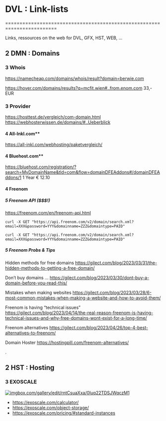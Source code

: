 # DVL : Link-lists
========================================================================

Links, ressources on the web for DVL, GFX, HST, WEB, ...


2 DMN : Domains
------------------------------------------------------------------------

### 3 Whois

https://namecheap.com/domains/whois/result?domain=berwie.com

https://hover.com/domains/results?q=mcfit.wien#..from.enom.com   33,- EUR


### 3 Provider

https://hosttest.de/vergleich/com-domain.html
https://webhosterwissen.de/domains/#..Ueberblick


#### 4 All-Inkl.com**
https://all-inkl.com/webhosting/paketvergleich/


#### 4 Bluehost.com**
https://bluehost.com/registration/?search=MyDomainName&tld=com&flow=domainDFEAddons#/domainDFEAddons/1
1 Year € 12.10


#### 4 Freenom

##### 5 Freenom API ($$$!)

https://freenom.com/en/freenom-api.html

```
curl -X GET "https://api.freenom.com/v2/domain/search.xml?email=XXX&password=YYY&domainname=ZZZ&domaintype=PAID"

curl -X GET "https://api.freenom.com/v2/domain/search.xml?email=XXX&password=YYY&domainname=ZZZ&domaintype=PAID"
```

##### 5 Freenom Probs & Tips

Hidden methods for free domains
https://gilect.com/blog/2023/03/31/the-hidden-methods-to-getting-a-free-domain/

Don’t buy domains ...
https://gilect.com/blog/2023/03/30/dont-buy-a-domain-before-you-read-this/

Mistakes when making websites
https://gilect.com/blog/2023/03/28/6-most-common-mistakes-when-making-a-website-and-how-to-avoid-them/

Freenom is having “technical issues”
https://gilect.com/blog/2023/04/14/the-real-reason-freenom-is-having-technical-issues-and-why-free-domains-wont-exist-for-a-long-time/

Freenom alternatives
https://gilect.com/blog/2023/04/26/top-4-best-alternatives-to-freenom/

Domain Hoster
https://hostingpill.com/freenom-alternatives/

.

2 HST : Hosting
------------------------------------------------------------------------

### 3 EXOSCALE

<a href="https://imgbox.com/OnnkQbTv">
 <img src="https://thumbs2.imgbox.com/85/84/OnnkQbTv_t.png" alt="imgbox.com/gallery/edit/rntCsuaXxa/0Iuq22TDSJWqczM1"/></a>
<a href="https://imgbox.com/L3OSNVHa">
  <img src="https://thumbs2.imgbox.com/e8/a8/L3OSNVHa_t.png" alt=""/></a>
  
- https://exoscale.com/calculator/
- https://exoscale.com/object-storage/
- https://exoscale.com/pricing/#standard-instances
